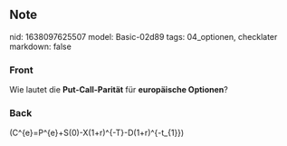 ## Note
nid: 1638097625507
model: Basic-02d89
tags: 04_optionen, checklater
markdown: false

### Front
Wie lautet die <b>Put-Call-Parität</b> für <b>europäische Optionen</b>?

### Back
\(C^{e}=P^{e}+S(0)-X(1+r)^{-T}-D(1+r)^{-t_{1}}\)

